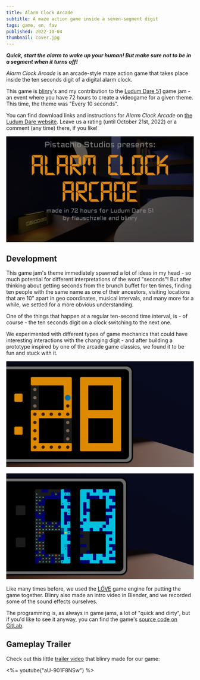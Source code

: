 ```yaml
---
title: Alarm Clock Arcade
subtitle: A maze action game inside a seven-segment digit
tags: game, en, fav
published: 2022-10-04
thumbnail: cover.jpg
---
```


_**Quick, start the alarm to wake up your human! But make sure not to be in a segment when it turns off!**_

*Alarm Clock Arcade* is an arcade-style maze action game that takes place inside the ten seconds digit of a digital alarm clock.

This game is [blinry](https://blinry.org)'s and my contribution to the [Ludum Dare 51](https://ldjam.com/) game jam - an event where you have 72 hours to create a videogame for a given theme. This time, the theme was "Every 10 seconds".

You can find download links and instructions for *Alarm Clock Arcade* on [the Ludum Dare website](https://ldjam.com/events/ludum-dare/51/alarm-clock-arcade). Leave us a rating (until October 21st, 2022) or a comment (any time) there, if you like!

[![Title screen](alarm_clock_arcade_title.png)](https://ldjam.com/events/ludum-dare/51/alarm-clock-arcade)

## Development

This game jam's theme immediately spawned a lot of ideas in my head - so much potential for different interpretations of the word "seconds"! But after thinking about getting seconds from the brunch buffet for ten times, finding ten people with the same name as one of their ancestors, visiting locations that are 10" apart in geo coordinates, musical intervals, and many more for a while, we settled for a more obvious understanding. 

One of the things that happen at a regular ten-second time interval, is - of course - the ten seconds digit on a clock switching to the next one.

We experimented with different types of game mechanics that could have interesting interactions with the changing digit - and after building a prototype inspired by one of the arcade game classics, we found it to be fun and stuck with it.

![Screenshot from the game: orange digits with some dots in one of them.](alarm_clock_arcade_gameplay_1.jpg)

![Screenshot from the game: cyan digits with dark blocks and some dots in one of them.](alarm_clock_arcade_gameplay_2.jpg)

Like many times before, we used the [LÖVE](https://love2d.org/) game engine for putting the game together. Blinry also made an intro video in Blender, and we recorded some of the sound effects ourselves.

The programming is, as always in game jams, a lot of "quick and dirty", but if you'd like to see it anyway, you can find the game's [source code on GitLab](https://gitlab.com/pistachiostudios/alarm-clock-arcade).


## Gameplay Trailer

Check out this little [trailer video](https://www.youtube.com/watch?v=aU-901F8NSw) that blinry made for our game:

<%= youtube("aU-901F8NSw") %>


